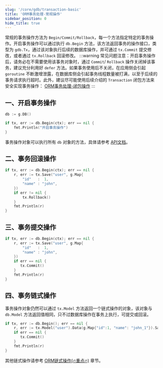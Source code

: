 ```yaml
---
slug: '/core/gdb/transaction-basic'
title: 'ORM事务处理-常规操作'
sidebar_position: 0
hide_title: true
---
```


常规的事务操作方法为 `Begin/Commit/Rollback`，每一个方法指定特定的事务操作。开启事务操作可以通过执行 `db.Begin` 方法，该方法返回事务的操作接口，类型为 `gdb.Tx`，通过该对象执行后续的数据库操作，并可通过 `tx.Commit` 提交修改，或者通过 `tx.Rollback` 回滚修改。
:::warning
常见问题注意：开启事务操作后，请务必在不需要使用该事务对象时，通过 `Commit`/ `Rollback` 操作关闭掉该事务，建议充分利用好 `defer` 方法。如果事务使用后不关闭，在应用侧会引起 `goroutine` 不断激增泄露，在数据库侧会引起事务线程数量被打满，以至于后续的事务请求执行超时。此外，建议尽可能使用后续介绍的 `Transaction` 闭包方法来安全实现事务操作： [ORM事务处理-闭包操作](ORM事务处理-闭包操作.md)
:::
## 一、开启事务操作

```go
db := g.DB()

if tx, err := db.Begin(ctx); err == nil {
    fmt.Println("开启事务操作")
}
```

事务操作对象可以执行所有 `db` 对象的方法，具体请参考 [API文档](https://pkg.go.dev/github.com/gogf/gf/v2/database/gdb)。

## 二、事务回滚操作

```go
if tx, err := db.Begin(ctx); err == nil {
    r, err := tx.Save("user", g.Map{
        "id"   :  1,
        "name" : "john",
    })
    if err != nil {
        tx.Rollback()
    }
    fmt.Println(r)
}
```

## 三、事务提交操作

```go
if tx, err := db.Begin(ctx); err == nil {
    r, err := tx.Save("user", g.Map{
        "id"   :  1,
        "name" : "john",
    })
    if err == nil {
       tx.Commit()
    }
    fmt.Println(r)
}
```

## 四、事务链式操作

事务操作对象仍然可以通过 `tx.Model` 方法返回一个链式操作的对象，该对象与 `db.Model` 方法返回值相同，只不过数据库操作在事务上执行，可提交或回滚。

```go
if tx, err := db.Begin(); err == nil {
    r, err := tx.Model("user").Data(g.Map{"id":1, "name": "john_1"}).Save()
    if err == nil {
       tx.Commit()
    }
    fmt.Println(r)
}
```

其他链式操作请参考 [ORM链式操作(🔥重点🔥)](../ORM链式操作/ORM链式操作.md) 章节。